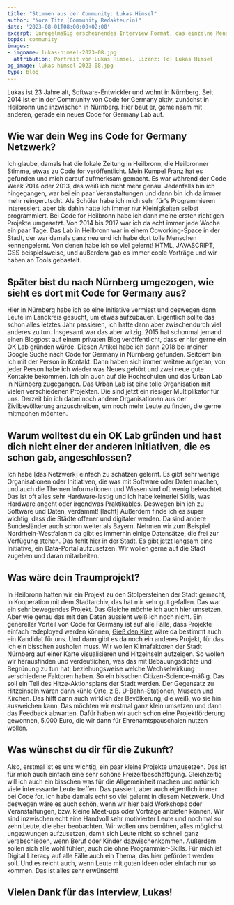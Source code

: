 ```yaml
---
title: "Stimmen aus der Community: Lukas Himsel"
author: "Nora Titz (Community Redakteurin)"
date: '2023-08-01T08:00:00+02:00'
excerpt: Unregelmäßig erscheinendes Interview Format, das einzelne Menschen aus der Community vorstellt
topic: community
images:
- imgname: lukas-himsel-2023-08.jpg
  attribution: Portrait von Lukas Himsel. Lizenz: (c) Lukas Himsel
og_image: lukas-himsel-2023-08.jpg
type: blog
---
```


Lukas ist 23 Jahre alt, Software-Entwickler und wohnt in Nürnberg. Seit 2014 ist er in der Community von Code for Germany aktiv, zunächst in Heilbronn und inzwischen in Nürnberg. Hier baut er, gemeinsam mit anderen, gerade ein neues Code for Germany Lab auf.

## Wie war dein Weg ins Code for Germany Netzwerk?

Ich glaube, damals hat die lokale Zeitung in Heilbronn, die Heilbronner Stimme, etwas zu Code for veröffentlicht. Mein Kumpel Franz hat es gefunden und mich darauf aufmerksam gemacht. Es war während der Code Week 2014 oder 2013, das weiß ich nicht mehr genau. Jedenfalls bin ich hingegangen, war bei ein paar Veranstaltungen und dann bin ich da immer mehr reingerutscht. Als Schüler habe ich mich sehr für's Programmieren interessiert, aber bis dahin hatte ich immer nur Kleinigkeiten selbst programmiert. Bei Code for Heilbronn habe ich dann meine ersten richtigen Projekte umgesetzt. Von 2014 bis 2017 war ich da echt immer jede Woche ein paar Tage. Das Lab in Heilbronn war in einem Coworking-Space in der Stadt, der war damals ganz neu und ich habe dort tolle Menschen kennengelernt. Von denen habe ich so viel gelernt! HTML, JAVASCRIPT, CSS beispielsweise, und außerdem gab es immer coole Vorträge und wir haben an Tools gebastelt.

## Später bist du nach Nürnberg umgezogen, wie sieht es dort mit Code for Germany aus?

Hier in Nürnberg habe ich so eine Initiative vermisst und deswegen dann Leute im Landkreis gesucht, um etwas aufzubauen. Eigentlich sollte das schon alles letztes Jahr passieren, ich hatte dann aber zwischendurch viel anderes zu tun. Insgesamt war das aber witzig. 2015 hat schonmal jemand einen Blogpost auf einem privaten Blog veröffentlicht, dass er hier gerne ein OK Lab gründen würde. Diesen Artikel habe ich dann 2018 bei meiner Google Suche nach Code for Germany in Nürnberg gefunden. Seitdem bin ich mit der Person in Kontakt. Dann haben sich immer weitere aufgetan, von jeder Person habe ich wieder was Neues gehört und zwei neue gute Kontakte bekommen. Ich bin auch auf die Hochschulen und das Urban Lab in Nürnberg zugegangen. Das Urban Lab ist eine tolle Organisation mit vielen verschiedenen Projekten. Die sind jetzt ein riesiger Multiplikator für uns. Derzeit bin ich dabei noch andere Organisationen aus der Zivilbevölkerung anzuschreiben, um noch mehr Leute zu finden, die gerne mitmachen möchten.

## Warum wolltest du ein OK Lab gründen und hast dich nicht einer der anderen Initiativen, die es schon gab, angeschlossen?

Ich habe \[das Netzwerk\] einfach zu schätzen gelernt. Es gibt sehr wenige Organisationen oder Initiativen, die was mit Software oder Daten machen, und auch die Themen Informationen und Wissen sind oft wenig beleuchtet. Das ist oft alles sehr Hardware-lastig und ich habe keinerlei Skills, was Hardware angeht oder irgendwas Praktikables. Deswegen bin ich zu Software und Daten, verdammt! \[lacht\] Außerdem finde ich es super wichtig, dass die Städte offener und digitaler werden. Da sind andere Bundesländer auch schon weiter als Bayern. Nehmen wir zum Beispiel Nordrhein-Westfalenm da gibt es immerhin einige Datensätze, die frei zur Verfügung stehen. Das fehlt hier in der Stadt. Es gibt jetzt langsam eine Initiative, ein Data-Portal aufzusetzen. Wir wollen gerne auf die Stadt zugehen und daran mitarbeiten.

## Was wäre dein Traumprojekt?

In Heilbronn hatten wir ein Projekt zu den Stolpersteinen der Stadt gemacht, in Kooperation mit dem Stadtarchiv, das hat mir sehr gut gefallen. Das war ein sehr bewegendes Projekt. Das Gleiche möchte ich auch hier umsetzen. Aber wie genau das mit den Daten aussieht weiß ich noch nicht. Ein genereller Vorteil von Code for Germany ist auf alle Fälle, dass Projekte einfach redeployed werden können, [Gieß den Kiez](https://www.giessdenkiez.de/) wäre da bestimmt auch ein Kandidat für uns. Und dann gibt es da noch ein anderes Projekt, für das ich ein bisschen ausholen muss. Wir wollen Klimafaktoren der Stadt Nürnberg auf einer Karte visualisieren und Hitzeinseln aufzeigen. So wollen wir herausfinden und verdeutlichen, was das mit Bebauungsdichte und Begrünung zu tun hat, beziehungsweise welche Wechselwirkung verschiedene Faktoren haben. So ein bisschen Citizen-Science-mäßig. Das soll ein Teil des Hitze-Aktionsplans der Stadt werden. Der Gegensatz zu Hitzeinseln wären dann kühle Orte, z.B. U-Bahn-Stationen, Museen und Kirchen. Das hilft dann auch wirklich der Bevölkerung, die weiß, wo sie hin ausweichen kann. Das möchten wir erstmal ganz klein umsetzen und dann das Feedback abwarten. Dafür haben wir auch schon eine Projektförderung gewonnen, 5.000 Euro, die wir dann für Ehrenamtspauschalen nutzen wollen.

## Was wünschst du dir für die Zukunft?

Also, erstmal ist es uns wichtig, ein paar kleine Projekte umzusetzen. Das ist für mich auch einfach eine sehr schöne Freizeitbeschäftigung. Gleichzeitig will ich auch ein bisschen was für die Allgemeinheit machen und natürlich viele interessante Leute treffen. Das passiert, aber auch eigentlich immer bei Code for. Ich habe damals echt so viel gelernt in diesem Netzwerk. Und deswegen wäre es auch schön, wenn wir hier bald Workshops oder Veranstaltungen, bzw. kleine Meet-ups oder Vorträge anbieten können. Wir sind inzwischen echt eine Handvoll sehr motivierter Leute und nochmal so zehn Leute, die eher beobachten. Wir wollen uns bemühen, alles möglichst ungezwungen aufzusetzen, damit sich Leute nicht so schnell ganz verabschieden, wenn Beruf oder Kinder dazwischenkommen. Außerdem sollen sich alle wohl fühlen, auch die ohne Programmier-Skills. Für mich ist Digital Literacy auf alle Fälle auch ein Thema, das hier gefördert werden soll. Und es reicht auch, wenn Leute mit guten Ideen oder einfach nur so kommen. Das ist alles sehr erwünscht!

## Vielen Dank für das Interview, Lukas!
